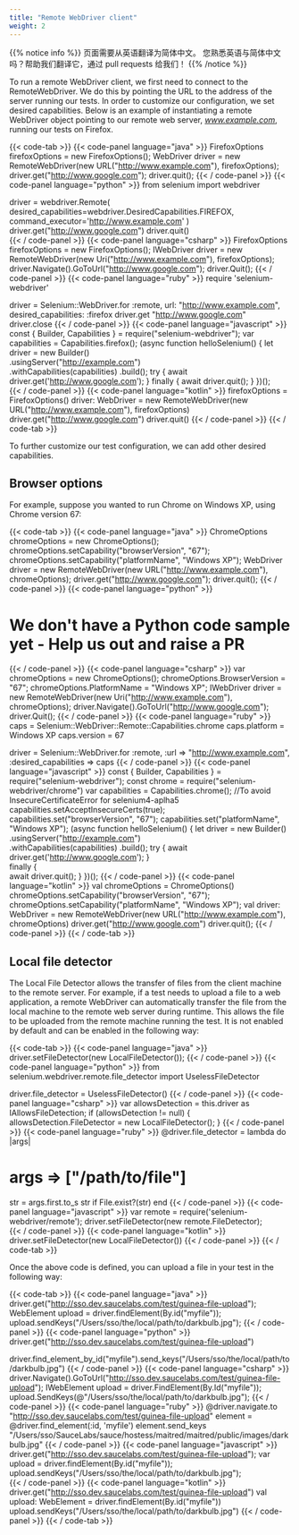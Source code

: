 ```yaml
---
title: "Remote WebDriver client"
weight: 2
---
```


{{% notice info %}}
<i class="fas fa-language"></i> 页面需要从英语翻译为简体中文。
您熟悉英语与简体中文吗？帮助我们翻译它，通过 pull requests 给我们！
{{% /notice %}}

To run a remote WebDriver client, we first need to connect to the RemoteWebDriver.
We do this by pointing the URL to the address of the server running our tests.
In order to customize our configuration, we set desired capabilities.
Below is an example of instantiating a remote WebDriver object
pointing to our remote web server, _www.example.com_,
running our tests on Firefox.

{{< code-tab >}}
  {{< code-panel language="java" >}}
FirefoxOptions firefoxOptions = new FirefoxOptions();
WebDriver driver = new RemoteWebDriver(new URL("http://www.example.com"), firefoxOptions);
driver.get("http://www.google.com");
driver.quit();
  {{< / code-panel >}}
  {{< code-panel language="python" >}}
from selenium import webdriver

driver = webdriver.Remote(
    desired_capabilities=webdriver.DesiredCapabilities.FIREFOX,
    command_executor='http://www.example.com'
)
driver.get("http://www.google.com")
driver.quit()  
  {{< / code-panel >}}
  {{< code-panel language="csharp" >}}
 FirefoxOptions firefoxOptions = new FirefoxOptions();
 IWebDriver driver = new RemoteWebDriver(new Uri("http://www.example.com"), firefoxOptions);
 driver.Navigate().GoToUrl("http://www.google.com");
 driver.Quit();
  {{< / code-panel >}}
  {{< code-panel language="ruby" >}}
require 'selenium-webdriver'

driver = Selenium::WebDriver.for :remote, url: "http://www.example.com", desired_capabilities: :firefox
driver.get "http://www.google.com"
driver.close
  {{< / code-panel >}}
  {{< code-panel language="javascript" >}}
const { Builder, Capabilities } = require("selenium-webdriver");
var capabilities = Capabilities.firefox();
(async function helloSelenium() {
    let driver = new Builder()        
        .usingServer("http://example.com")   
        .withCapabilities(capabilities)
        .build();
    try {
        await driver.get('http://www.google.com');
    } finally {
        await driver.quit();
    }
})();  
  {{< / code-panel >}}
  {{< code-panel language="kotlin" >}}
firefoxOptions = FirefoxOptions()
driver: WebDriver = new RemoteWebDriver(new URL("http://www.example.com"), firefoxOptions)
driver.get("http://www.google.com")
driver.quit()
  {{< / code-panel >}}
{{< / code-tab >}}


To further customize our test configuration, we can add other desired capabilities.


## Browser options

For example, suppose you wanted to run Chrome on Windows XP,
using Chrome version 67:

{{< code-tab >}}
  {{< code-panel language="java" >}}
ChromeOptions chromeOptions = new ChromeOptions();
chromeOptions.setCapability("browserVersion", "67");
chromeOptions.setCapability("platformName", "Windows XP");
WebDriver driver = new RemoteWebDriver(new URL("http://www.example.com"), chromeOptions);
driver.get("http://www.google.com");
driver.quit();
  {{< / code-panel >}}
  {{< code-panel language="python" >}}
# We don't have a Python code sample yet -  Help us out and raise a PR  
  {{< / code-panel >}}
  {{< code-panel language="csharp" >}}
var chromeOptions = new ChromeOptions();
chromeOptions.BrowserVersion = "67";
chromeOptions.PlatformName = "Windows XP";
IWebDriver driver = new RemoteWebDriver(new Uri("http://www.example.com"), chromeOptions);
driver.Navigate().GoToUrl("http://www.google.com");
driver.Quit();
  {{< / code-panel >}}
  {{< code-panel language="ruby" >}}
caps = Selenium::WebDriver::Remote::Capabilities.chrome
caps.platform = Windows XP
caps.version = 67

driver = Selenium::WebDriver.for :remote, :url => "http://www.example.com", :desired_capabilities => caps
  {{< / code-panel >}}
  {{< code-panel language="javascript" >}}
const { Builder, Capabilities } = require("selenium-webdriver");
const chrome = require("selenium-webdriver/chrome")
var capabilities = Capabilities.chrome();
//To avoid InsecureCertificateError for selenium4-aplha5
capabilities.setAcceptInsecureCerts(true);
capabilities.set("browserVersion", "67");
capabilities.set("platformName", "Windows XP");
(async function helloSelenium() {
    let driver = new Builder()
        .usingServer("http://example.com")   
        .withCapabilities(capabilities)
        .build();
    try {
        await driver.get('http://www.google.com');
    }    
    finally {       
        await driver.quit();
    }
})(); 
  {{< / code-panel >}}
  {{< code-panel language="kotlin" >}}
val chromeOptions = ChromeOptions()
chromeOptions.setCapability("browserVersion", "67");
chromeOptions.setCapability("platformName", "Windows XP");
val driver: WebDriver = new RemoteWebDriver(new URL("http://www.example.com"), chromeOptions)
driver.get("http://www.google.com")
driver.quit();
  {{< / code-panel >}}
{{< / code-tab >}}


## Local file detector

The Local File Detector allows the transfer of files from the client
machine to the remote server.  For example, if a test needs to upload a
file to a web application, a remote WebDriver can automatically transfer
the file from the local machine to the remote web server during
runtime. This allows the file to be uploaded from the remote machine
running the test. It is not enabled by default and can be enabled in
the following way:

{{< code-tab >}}
  {{< code-panel language="java" >}}
driver.setFileDetector(new LocalFileDetector());
  {{< / code-panel >}}
  {{< code-panel language="python" >}}
from selenium.webdriver.remote.file_detector import UselessFileDetector

driver.file_detector = UselessFileDetector()
  {{< / code-panel >}}
  {{< code-panel language="csharp" >}}
var allowsDetection = this.driver as IAllowsFileDetection;
if (allowsDetection != null)
{
   allowsDetection.FileDetector = new LocalFileDetector();
}
  {{< / code-panel >}}
  {{< code-panel language="ruby" >}}
@driver.file_detector = lambda do |args|
  # args => ["/path/to/file"]
  str = args.first.to_s
  str if File.exist?(str)
end
  {{< / code-panel >}}
  {{< code-panel language="javascript" >}}
var remote = require('selenium-webdriver/remote');
driver.setFileDetector(new remote.FileDetector);   
  {{< / code-panel >}}
  {{< code-panel language="kotlin" >}}
driver.setFileDetector(new LocalFileDetector())
  {{< / code-panel >}}
{{< / code-tab >}}

Once the above code is defined, you can upload a file in your test in the following way:

{{< code-tab >}}
  {{< code-panel language="java" >}}
driver.get("http://sso.dev.saucelabs.com/test/guinea-file-upload");
WebElement upload = driver.findElement(By.id("myfile"));
upload.sendKeys("/Users/sso/the/local/path/to/darkbulb.jpg");
  {{< / code-panel >}}
  {{< code-panel language="python" >}}
driver.get("http://sso.dev.saucelabs.com/test/guinea-file-upload")

driver.find_element_by_id("myfile").send_keys("/Users/sso/the/local/path/to/darkbulb.jpg")
  {{< / code-panel >}}
  {{< code-panel language="csharp" >}}
driver.Navigate().GoToUrl("http://sso.dev.saucelabs.com/test/guinea-file-upload");
IWebElement upload = driver.FindElement(By.Id("myfile"));
upload.SendKeys(@"/Users/sso/the/local/path/to/darkbulb.jpg");
  {{< / code-panel >}}
  {{< code-panel language="ruby" >}}
@driver.navigate.to "http://sso.dev.saucelabs.com/test/guinea-file-upload"
    element = @driver.find_element(:id, 'myfile')
    element.send_keys "/Users/sso/SauceLabs/sauce/hostess/maitred/maitred/public/images/darkbulb.jpg"
  {{< / code-panel >}}
  {{< code-panel language="javascript" >}}
driver.get("http://sso.dev.saucelabs.com/test/guinea-file-upload");
var upload = driver.findElement(By.id("myfile"));
upload.sendKeys("/Users/sso/the/local/path/to/darkbulb.jpg");  
  {{< / code-panel >}}
  {{< code-panel language="kotlin" >}}
driver.get("http://sso.dev.saucelabs.com/test/guinea-file-upload")
val upload: WebElement = driver.findElement(By.id("myfile"))
upload.sendKeys("/Users/sso/the/local/path/to/darkbulb.jpg")
  {{< / code-panel >}}
{{< / code-tab >}}
